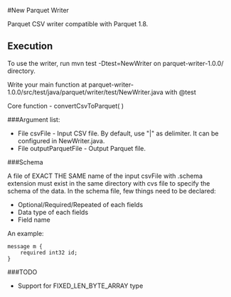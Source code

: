 #New Parquet Writer


Parquet CSV writer compatible with Parquet 1.8.

## Execution

To use the writer, run mvn test -Dtest=NewWriter on parquet-writer-1.0.0/ directory.

Write your main function at parquet-writer-1.0.0/src/test/java/parquet/writer/test/NewWriter.java with @test

Core function - convertCsvToParquet( )

###Argument list:

* File csvFile - Input CSV file. By default, use "|" as delimiter. It can be configured in NewWriter.java.
* File outputParquetFile - Output Parquet file.


###Schema

A file of EXACT THE SAME name of the input csvFile with .schema extension must exist in the same directory with cvs file to specify the schema of the data. In the schema file, few things need to be declared:

* Optional/Required/Repeated of each fields
* Data type of each fields
* Field name

An example:

```
message m {
	required int32 id;
}

```
###TODO

* Support for FIXED_LEN_BYTE_ARRAY type
